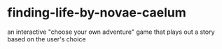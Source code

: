 # finding-life-by-novae-caelum
an interactive "choose your own adventure" game that plays out a story based on the user's choice
